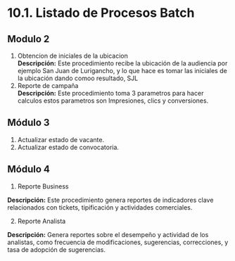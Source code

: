 # 10.1. Listado de Procesos Batch
## Modulo 2
1. Obtencion de iniciales de la ubicacion </br>
**Descripción:** Este procedimiento recibe la ubicación de la audiencia por ejemplo San Juan de Lurigancho, y lo que hace es tomar las iniciales de la ubicación dando comoo resultado, SJL
2. Reporte de campaña </br>
**Descripción:** Este procedimiento toma 3 parametros para hacer calculos estos parametros son Impresiones, clics y conversiones.

## Módulo 3
1. Actualizar estado de vacante.
2. Actualizar estado de convocatoria.
## Módulo 4
1. Reporte Business </br>

**Descripción:** Este procedimiento genera reportes de indicadores clave relacionados con tickets, tipificación y actividades comerciales. 

2. Reporte Analista </br>

**Descripción:** Genera reportes sobre el desempeño y actividad de los analistas, como frecuencia de modificaciones, sugerencias, correcciones, y tasa de adopción de sugerencias.
